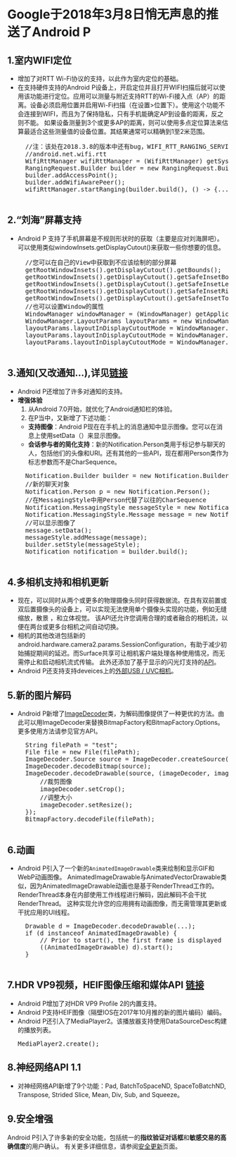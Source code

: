 # Google于2018年3月8日悄无声息的推送了Android P

## 1.室内WIFI定位
- 增加了对RTT Wi-Fi协议的支持，以此作为室内定位的基础。
- 在支持硬件支持的Android P设备上，开启定位并且打开WIFI扫描后就可以使用该功能进行定位。应用可以测量与附近支持RTT的Wi-Fi接入点（AP）的距离。设备必须启用位置并启用Wi-Fi扫描（在设置>位置下）。使用这个功能不会连接到WIFI，而且为了保持隐私，只有手机能确定AP到设备的距离，反之则不能。 
如果设备测量到3个或更多AP的距离，则可以使用多点定位算法来估算最适合这些测量值的设备位置。其结果通常可以精确到1至2米范围。
	<pre>
	//注：该处在2018.3.8的版本中还有bug，WIFI_RTT_RANGING_SERVICE没有添加到@ServiceName标记中
	//android.net.wifi.rtt
	WifiRttManager wifiRttManager = (WifiRttManager) getSystemService(Context.WIFI_RTT_RANGING_SERVICE);
	RangingRequest.Builder builder = new RangingRequest.Builder();
	builder.addAccessPoint();
	builder.addWifiAwarePeer();
	wifiRttManager.startRanging(builder.build(), () -> {...}, new RangingResultCallback{...});
	</pre>

## 2.“刘海”屏幕支持
- Android P 支持了手机屏幕是不规则形状时的获取（主要是应对刘海屏吧）。可以使用类似windowInsets.getDisplayCutout()来获取一些你想要的信息。
	<pre>
	//您可以在自己的View中获取到不应该绘制的部分屏幕
	getRootWindowInsets().getDisplayCutout().getBounds();
	getRootWindowInsets().getDisplayCutout().getSafeInsetBottom();
	getRootWindowInsets().getDisplayCutout().getSafeInsetLeft();
	getRootWindowInsets().getDisplayCutout().getSafeInsetRight();
	getRootWindowInsets().getDisplayCutout().getSafeInsetTop();
	//也可以设置Window的属性
	WindowManager windowManager = (WindowManager) getApplicationContext().getSystemService(Context.WINDOW_SERVICE);
	WindowManager.LayoutParams layoutParams = new WindowManager.LayoutParams();
	layoutParams.layoutInDisplayCutoutMode = WindowManager.LayoutParams.LAYOUT_IN_DISPLAY_CUTOUT_MODE_ALWAYS;
	layoutParams.layoutInDisplayCutoutMode = WindowManager.LayoutParams.LAYOUT_IN_DISPLAY_CUTOUT_MODE_DEFAULT;
	layoutParams.layoutInDisplayCutoutMode = WindowManager.LayoutParams.LAYOUT_IN_DISPLAY_CUTOUT_MODE_NEVER;
	</pre>

## 3.通知(又改通知...),详见[链接](https://blog.csdn.net/GenlanFeng/article/details/79496359#%E9%80%9A%E7%9F%A5)
- Android P还增加了许多对通知的支持。
- **增强体验**
  1. 从Android 7.0开始，就优化了Android通知栏的体验。 
  2. 在P当中，又新增了下述功能：
    <ul>
     <li><b>支持图像</b>：Android P现在在手机上的消息通知中显示图像。您可以在消息上使用setData（）来显示图像。</li>
     <li><b>会话参与者的简化支持</b>：新的Notification.Person类用于标记参与聊天的人，包括他们的头像和URI。还有其他的一些API，现在都用Person类作为标志参数而不是CharSequence。</li>
    </ul>
    <pre>
	Notification.Builder builder = new Notification.Builder(this, "a");
	//新的聊天对象
	Notification.Person p = new Notification.Person();
	//在MessagingStyle中用Person代替了以往的CharSequence
	Notification.MessagingStyle messageStyle = new Notification.MessagingStyle(p);
	Notification.MessagingStyle.Message message = new Notification.MessagingStyle.Message("aaa", 100, p);
	//可以显示图像了
	message.setData();
	messageStyle.addMessage(message);
	builder.setStyle(messageStyle);
	Notification notification = builder.build();
    </pre>

## 4.多相机支持和相机更新
- 现在，可以同时从两个或更多的物理摄像头同时获得数据流。在具有双前置或双后置摄像头的设备上，可以实现无法使用单个摄像头实现的功能，例如无缝缩放，散景 ，和立体视觉。 该API还允许您调用合理的或者融合的相机流，以便在两台或更多台相机之间自动切换。 
- 相机的其他改进包括新的android.hardware.camera2.params.SessionConfiguration，有助于减少初始捕捉期间的延迟。而Surface共享可让相机客户端处理各种使用情况，而无需停止和启动相机流式传输。 此外还添加了基于显示的闪光灯支持的[API](https://developer.android.com/reference/android/hardware/camera2/CameraMetadata.html#CONTROL_AE_MODE_ON_EXTERNAL_FLASH)。 
- Android P还支持支持deveices上的[外部USB / UVC相机](https://blog.csdn.net/GenlanFeng/article/details/android.hardware.camera2.CameraCharacteristics)。

## 5.新的图片解码
- Android P新增了[ImageDecoder](https://developer.android.com/reference/android/graphics/ImageDecoder.html)类，为解码图像提供了一种更优的方法。由此可以用ImageDecoder来替换BitmapFactory和BitmapFactory.Options。更多使用方法请参见官方API。
	<pre>
	String filePath = "test";
	File file = new File(filePath);
	ImageDecoder.Source source = ImageDecoder.createSource(file);
	ImageDecoder.decodeBitmap(source);
	ImageDecoder.decodeDrawable(source, (imageDecoder, imageInfo, source1) -> {
	    //裁剪图像
	    imageDecoder.setCrop();
	    //调整大小
	    imageDecoder.setResize();
	});
	BitmapFactory.decodeFile(filePath);
	</pre>

## 6.动画
- Android P引入了一个新的`AnimatedImageDrawable`类来绘制和显示GIF和WebP动画图像。 AnimatedImageDrawable与AnimatedVectorDrawable类似，因为AnimatedImageDrawable动画也是基于RenderThread工作的。 RenderThread本身在内部使用工作线程进行解码，因此解码不会干扰RenderThread。 这种实现允许您的应用拥有动画图像，而无需管理其更新或干扰应用的UI线程。
	<pre>
	Drawable d = ImageDecoder.decodeDrawable(...);
	if (d instanceof AnimatedImageDrawable) {
	    // Prior to start(), the first frame is displayed
	    ((AnimatedImageDrawable) d).start();  
	}
	</pre>

## 7.HDR VP9视频，HEIF图像压缩和媒体API [链接](https://developer.android.com/sdk/api_diff/p-dp1/changes.html)
- Android P增加了对HDR VP9 Profile 2的内置支持。
- Android P支持HEIF图像（隔壁IOS在2017年10月推的新的图片编码）编码。 
- Android P还引入了MediaPlayer2。该播放器支持使用DataSourceDesc构建的播放列表。
    <pre>MediaPlayer2.create();</pre>

## 8.神经网络API 1.1
- 对神经网络API新增了9个功能：Pad, BatchToSpaceND, SpaceToBatchND, Transpose, Strided Slice, Mean, Div, Sub, and Squeeze。

## 9.安全增强
Android P引入了许多新的安全功能，包括统一的**指纹验证对话框**和**敏感交易的高确信度**的用户确认。 有关更多详细信息，请参阅[安全更新](https://developer.android.com/preview/features/security.html)页面。

